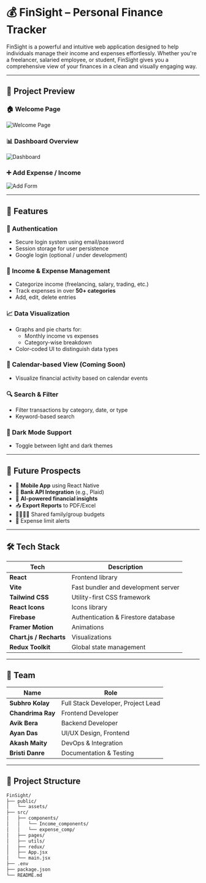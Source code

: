 # 💰 FinSight – Personal Finance Tracker

FinSight is a powerful and intuitive web application designed to help individuals manage their income and expenses effortlessly. Whether you're a freelancer, salaried employee, or student, FinSight gives you a comprehensive view of your finances in a clean and visually engaging way.

---

## 📸 Project Preview

### 🏠 Welcome Page

![Welcome Page](public/assets/images/logo.png)

### 📊 Dashboard Overview

![Dashboard](assets/dashboard.png)

### ➕ Add Expense / Income

![Add Form](assets/add-form.png)

---

## 🚀 Features

### 🔐 Authentication
- Secure login system using email/password
- Session storage for user persistence
- Google login (optional / under development)

### 💸 Income & Expense Management
- Categorize income (freelancing, salary, trading, etc.)
- Track expenses in over **50+ categories**
- Add, edit, delete entries

### 📈 Data Visualization
- Graphs and pie charts for:
  - Monthly income vs expenses
  - Category-wise breakdown
- Color-coded UI to distinguish data types

### 📅 Calendar-based View (Coming Soon)
- Visualize financial activity based on calendar events

### 🔍 Search & Filter
- Filter transactions by category, date, or type
- Keyword-based search

### 🌙 Dark Mode Support
- Toggle between light and dark themes

---

## 🧠 Future Prospects

- 📱 **Mobile App** using React Native
- 🏦 **Bank API Integration** (e.g., Plaid)
- 💬 **AI-powered financial insights**
- 📥 **Export Reports** to PDF/Excel
- 👨‍👩‍👧‍👦 Shared family/group budgets
- 🔔 Expense limit alerts

---

## 🛠 Tech Stack

| Tech               | Description                          |
|--------------------|--------------------------------------|
| **React**          | Frontend library                     |
| **Vite**           | Fast bundler and development server  |
| **Tailwind CSS**   | Utility-first CSS framework          |
| **React Icons**    | Icons library                        |
| **Firebase**       | Authentication & Firestore database  |
| **Framer Motion**  | Animations                           |
| **Chart.js / Recharts** | Visualizations                  |
| **Redux Toolkit**  | Global state management              |

---

## 👥 Team

| Name             | Role                      |
|------------------|---------------------------|
| **Subhro Kolay** | Full Stack Developer, Project Lead |
| **Chandrima Ray** | Frontend Developer |
| **Avik Bera**     | Backend Developer |
| **Ayan Das**      | UI/UX Design, Frontend |
| **Akash Maity**   | DevOps & Integration |
| **Bristi Danre**  | Documentation & Testing |

---

## 📁 Project Structure

```bash
FinSight/
├── public/
│   └── assets/
├── src/
│   ├── components/
│   │   └── Income_components/
│   │   └── expense_comp/
│   ├── pages/
│   ├── utils/
│   ├── redux/
│   ├── App.jsx
│   └── main.jsx
├── .env
├── package.json
└── README.md
